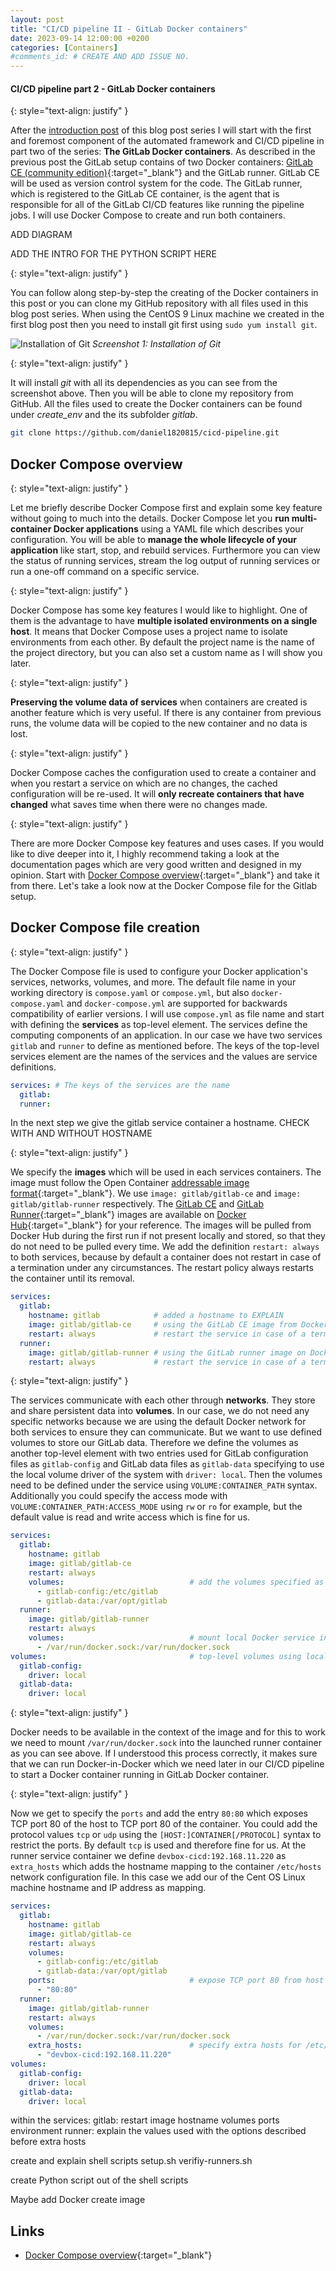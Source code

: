 ```yaml
---
layout: post
title: "CI/CD pipeline II - GitLab Docker containers"
date: 2023-09-14 12:00:00 +0200
categories: [Containers]
#comments_id: # CREATE AND ADD ISSUE NO.
---
```


#### CI/CD pipeline part 2 - GitLab Docker containers

{: style="text-align: justify" }

After the [introduction post]() of this blog post series I will start with the first and foremost component of the automated framework and CI/CD pipeline in part two of the series: **The GitLab Docker containers**. As described in the previous post the GitLab setup contains of two Docker containers: [GitLab CE (community edition)](https://gitlab.com/rluna-gitlab/gitlab-ce){:target="_blank"} and the GitLab runner. GitLab CE will be used as version control system for the code. The GitLab runner, which is registered to the GitLab CE container, is the agent that is responsible for all of the GitLab CI/CD features like running the pipeline jobs. I will use Docker Compose to create and run both containers.

ADD DIAGRAM

ADD THE INTRO FOR THE PYTHON SCRIPT HERE

{: style="text-align: justify" }

You can follow along step-by-step the creating of the Docker containers in this post or you can clone my GitHub repository with all files used in this blog post series. When using the CentOS 9 Linux machine we created in the first blog post then you need to install git first using ```sudo yum install git```.

![Installation of Git](/images/cicd_git_install.png "Installation of Git")
*Screenshot 1: Installation of Git*

{: style="text-align: justify" }

It will install *git* with all its dependencies as you can see from the screenshot above. Then you will be able to clone my repository from GitHub. All the files used to create the Docker containers can be found under *create_env* and the its subfolder *gitlab*.

```bash
git clone https://github.com/daniel1820815/cicd-pipeline.git
```

## Docker Compose overview

{: style="text-align: justify" }

Let me briefly describe Docker Compose first and explain some key feature without going to much into the details. Docker Compose let you **run multi-container Docker applications** using a YAML file which describes your configuration. You will be able to **manage the whole lifecycle of your application** like start, stop, and rebuild services. Furthermore you can view the status of running services, stream the log output of running services or run a one-off command on a specific service.

{: style="text-align: justify" }

Docker Compose has some key features I would like to highlight. One of them is the advantage to have **multiple isolated environments on a single host**. It means that Docker Compose uses a project name to isolate environments from each other. By default the project name is the name of the project directory, but you can also set a custom name as I will show you later.

{: style="text-align: justify" }

**Preserving the volume data of services** when containers are created is another feature which is very useful. If there is any container from previous runs, the volume data will be copied to the new container and no data is lost.

{: style="text-align: justify" }

Docker Compose caches the configuration used to create a container and when you restart a service on which are no changes, the cached configuration will be re-used. It will **only recreate containers that have changed** what saves time when there were no changes made.

{: style="text-align: justify" }

There are more Docker Compose key features and uses cases. If you would like to dive deeper into it, I highly recommend taking a look at the documentation pages which are very good written and designed in my opinion. Start with [Docker Compose overview](https://docs.docker.com/compose/){:target="_blank"} and take it from there. Let's take a look now at the Docker Compose file for the Gitlab setup.

## Docker Compose file creation

{: style="text-align: justify" }

The Docker Compose file is used to configure your Docker application's services, networks, volumes, and more. The default file name in your working directory is ```compose.yaml``` or ```compose.yml```, but also ```docker-compose.yaml``` and ```docker-compose.yml``` are supported for backwards compatibility of earlier versions. I will use ```compose.yml``` as file name and start with defining the **services** as top-level element. The services define the computing components of an application. In our case we have two services ```gitlab``` and ```runner``` to define as mentioned before. The keys of the top-level services element are the names of the services and the values are service definitions.

```yaml
services: # The keys of the services are the name
  gitlab: 
  runner:
```

In the next step we give the gitlab service container a hostname. CHECK WITH AND WITHOUT HOSTNAME

{: style="text-align: justify" }

We specify the **images** which will be used in each services containers. The image must follow the Open Container [addressable image format](https://github.com/opencontainers/org/blob/master/docs/docs/introduction/digests.md){:target="_blank"}. We use ```image: gitlab/gitlab-ce``` and ```image: gitlab/gitlab-runner``` respectively. The [GitLab CE](https://hub.docker.com/r/gitlab/gitlab-ce) and [GitLab Runner](https://hub.docker.com/r/gitlab/gitlab-runner){:target="_blank"} images are available on [Docker Hub](https://hub.docker.com){:target="_blank"} for your reference. The images will be pulled from Docker Hub during the first run if not present locally and stored, so that they do not need to be pulled every time. We add the definition ```restart: always``` to both services, because by default a container does not restart in case of a termination under any circumstances. The restart policy always restarts the container until its removal.

```yaml
services:
  gitlab:
    hostname: gitlab            # added a hostname to EXPLAIN
    image: gitlab/gitlab-ce     # using the GitLab CE image from Docker Hub
    restart: always             # restart the service in case of a termination
  runner:
    image: gitlab/gitlab-runner # using the GitLab runner image on Docker Hub
    restart: always             # restart the service in case of a termination
```

{: style="text-align: justify" }

The services communicate with each other through **networks**. They store and share persistent data into **volumes**. In our case, we do not need any specific networks because we are using the default Docker network for both services to ensure they can communicate. But we want to use defined volumes to store our GitLab data. Therefore we define the volumes as another top-level element with two entries used for GitLab configuration files as ```gitlab-config``` and GitLab data files as ```gitlab-data``` specifying to use the local volume driver of the system with ```driver: local```. Then the volumes need to be defined under the service using ```VOLUME:CONTAINER_PATH``` syntax. Additionally you could specify the access mode with ```VOLUME:CONTAINER_PATH:ACCESS_MODE``` using ```rw``` or ```ro``` for example, but the default value is read and write access which is fine for us.

```yaml
services:
  gitlab:
    hostname: gitlab
    image: gitlab/gitlab-ce
    restart: always
    volumes:                            # add the volumes specified as top-level element
      - gitlab-config:/etc/gitlab
      - gitlab-data:/var/opt/gitlab
  runner:
    image: gitlab/gitlab-runner
    restart: always
    volumes:                            # mount local Docker service into container
      - /var/run/docker.sock:/var/run/docker.sock
volumes:                                # top-level volumes using local volume driver
  gitlab-config:
    driver: local
  gitlab-data:
    driver: local
```

{: style="text-align: justify" }

Docker needs to be available in the context of the image and for this to work we need to mount ```/var/run/docker.sock``` into the launched runner container as you can see above. If I understood this process correctly, it makes sure that we can run Docker-in-Docker which we need later in our CI/CD pipeline to start a Docker container running in GitLab Docker container.

{: style="text-align: justify" }

Now we get to specify the ```ports``` and add the entry ```80:80``` which exposes TCP port 80 of the host to TCP port 80 of the container. You could add the protocol values ```tcp``` or ```udp``` using the ```[HOST:]CONTAINER[/PROTOCOL]``` syntax to restrict the ports. By default ```tcp``` is used and therefore fine for us. At the runner service container we define ```devbox-cicd:192.168.11.220``` as ```extra_hosts``` which adds the hostname mapping to the container ```/etc/hosts``` network configuration file. In this case we add our of the Cent OS Linux machine hostname and IP address as mapping.

```yaml
services:
  gitlab:
    hostname: gitlab
    image: gitlab/gitlab-ce
    restart: always
    volumes:
      - gitlab-config:/etc/gitlab
      - gitlab-data:/var/opt/gitlab
    ports:                              # expose TCP port 80 from host to container
      - "80:80"
  runner:
    image: gitlab/gitlab-runner
    restart: always
    volumes:
      - /var/run/docker.sock:/var/run/docker.sock
    extra_hosts:                        # specify extra hosts for /etc/hosts file
      - "devbox-cicd:192.168.11.220"
volumes:
  gitlab-config:
    driver: local
  gitlab-data:
    driver: local
```



within the services:
gitlab:
restart
image
hostname
volumes
ports
environment
runner:
explain the values used with the options described before
extra hosts

create and explain shell scripts
setup.sh
verifiy-runners.sh

create Python script out of the shell scripts

Maybe add Docker create image

## Links

- [Docker Compose overview](https://docs.docker.com/compose/){:target="_blank"}
